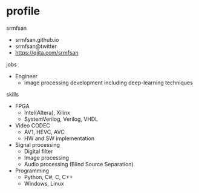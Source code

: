 profile
=======


srmfsan

  * srmfsan.github.io
  * srmfsan@twitter
  * https://qiita.com/srmfsan
  
jobs

  * Engineer 
     * image processing development including deep-learning techniques

skills

  * FPGA
    * Intel(Altera), Xilinx
    * SystemVerilog, Verilog, VHDL
  * Video CODEC
    * AV1, HEVC, AVC
    * HW and SW implementation
  * Signal processing
    * Digital filter
    * Image processing
    * Audio processing (Blind Source Separation)
  * Programming
    * Python, C#, C, C++
    * Windows, Linux
    
    
